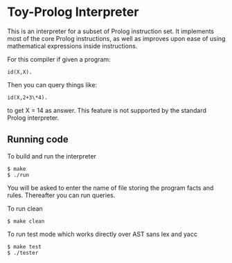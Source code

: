 # Toy-Prolog Interpreter
This is an interpreter for a subset of Prolog instruction set. It implements most of the core Prolog instructions, as well as improves upon ease of using mathematical expressions inside instructions.

For this compiler if given a program:
```
id(X,X).
```
Then you can query things like:
```
id(X,2+3\*4).
```
to get X = 14 as answer.
This feature is not supported by the standard Prolog interpreter.

## Running code
To build and run the interpreter
```
$ make
$ ./run
```
You will be asked to enter the name of file storing the program facts and rules.
Thereafter you can run queries.

To run clean
```
$ make clean
```
To run test mode which works directly over AST sans lex and yacc
```
$ make test
$ ./tester
```
